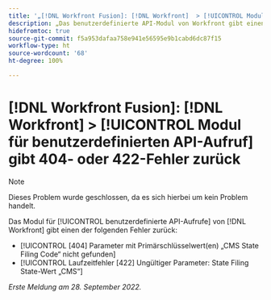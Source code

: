 ```yaml
---
title: '„[!DNL Workfront Fusion]: [!DNL Workfront]  > [!UICONTROL Modul für benutzerdefinierten API-Aufruf] gibt 404- oder 422-Fehler zurück“'
description: „Das benutzerdefinierte API-Modul von Workfront gibt einen Fehler zurück.“
hidefromtoc: true
source-git-commit: f5a953dafaa758e941e56595e9b1cabd6dc87f15
workflow-type: ht
source-wordcount: '68'
ht-degree: 100%

---
```



# [!DNL Workfront Fusion]: [!DNL Workfront] > [!UICONTROL Modul für benutzerdefinierten API-Aufruf] gibt 404- oder 422-Fehler zurück

>[!NOTE]
>
>Dieses Problem wurde geschlossen, da es sich hierbei um kein Problem handelt.

Das Modul für [!UICONTROL benutzerdefinierte API-Aufrufe] von [!DNL Workfront] gibt einen der folgenden Fehler zurück:

* [!UICONTROL [404] Parameter mit Primärschlüsselwert(en) „CMS State Filing Code“ nicht gefunden]
* [!UICONTROL Laufzeitfehler [422] Ungültiger Parameter: State Filing State-Wert „CMS“]

_Erste Meldung am 28. September 2022._

